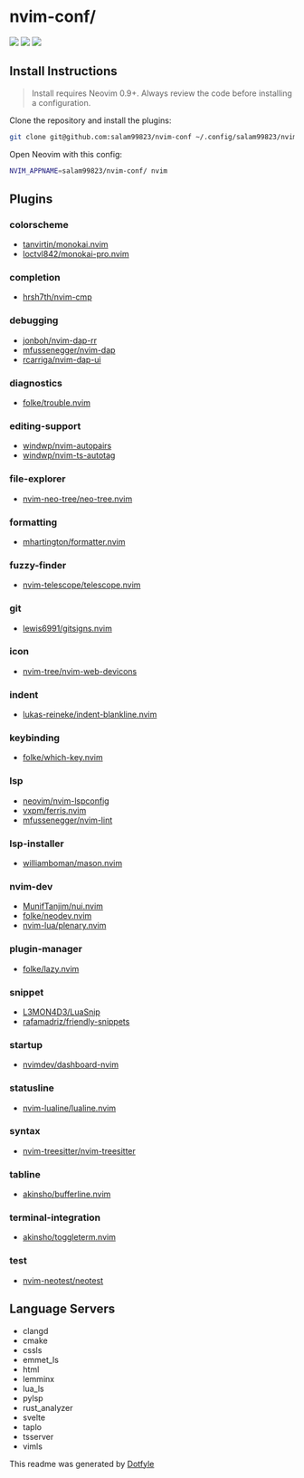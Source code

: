 # nvim-conf/

<a href="https://dotfyle.com/salam99823/nvim-conf"><img src="https://dotfyle.com/salam99823/nvim-conf/badges/plugins?style=flat" /></a>
<a href="https://dotfyle.com/salam99823/nvim-conf"><img src="https://dotfyle.com/salam99823/nvim-conf/badges/leaderkey?style=flat" /></a>
<a href="https://dotfyle.com/salam99823/nvim-conf"><img src="https://dotfyle.com/salam99823/nvim-conf/badges/plugin-manager?style=flat" /></a>


## Install Instructions

 > Install requires Neovim 0.9+. Always review the code before installing a configuration.

Clone the repository and install the plugins:

```sh
git clone git@github.com:salam99823/nvim-conf ~/.config/salam99823/nvim-conf
```

Open Neovim with this config:

```sh
NVIM_APPNAME=salam99823/nvim-conf/ nvim
```

## Plugins

### colorscheme

+ [tanvirtin/monokai.nvim](https://dotfyle.com/plugins/tanvirtin/monokai.nvim)
+ [loctvl842/monokai-pro.nvim](https://github.com/loctvl842/monokai-pro.nvim)
### completion

+ [hrsh7th/nvim-cmp](https://dotfyle.com/plugins/hrsh7th/nvim-cmp)
### debugging

+ [jonboh/nvim-dap-rr](https://dotfyle.com/plugins/jonboh/nvim-dap-rr)
+ [mfussenegger/nvim-dap](https://dotfyle.com/plugins/mfussenegger/nvim-dap)
+ [rcarriga/nvim-dap-ui](https://dotfyle.com/plugins/rcarriga/nvim-dap-ui)
### diagnostics

+ [folke/trouble.nvim](https://dotfyle.com/plugins/folke/trouble.nvim)
### editing-support

+ [windwp/nvim-autopairs](https://dotfyle.com/plugins/windwp/nvim-autopairs)
+ [windwp/nvim-ts-autotag](https://dotfyle.com/plugins/windwp/nvim-ts-autotag)
### file-explorer

+ [nvim-neo-tree/neo-tree.nvim](https://dotfyle.com/plugins/nvim-neo-tree/neo-tree.nvim)
### formatting

+ [mhartington/formatter.nvim](https://dotfyle.com/plugins/mhartington/formatter.nvim)
### fuzzy-finder

+ [nvim-telescope/telescope.nvim](https://dotfyle.com/plugins/nvim-telescope/telescope.nvim)
### git

+ [lewis6991/gitsigns.nvim](https://dotfyle.com/plugins/lewis6991/gitsigns.nvim)
### icon

+ [nvim-tree/nvim-web-devicons](https://dotfyle.com/plugins/nvim-tree/nvim-web-devicons)
### indent

+ [lukas-reineke/indent-blankline.nvim](https://dotfyle.com/plugins/lukas-reineke/indent-blankline.nvim)
### keybinding

+ [folke/which-key.nvim](https://dotfyle.com/plugins/folke/which-key.nvim)
### lsp

+ [neovim/nvim-lspconfig](https://dotfyle.com/plugins/neovim/nvim-lspconfig)
+ [vxpm/ferris.nvim](https://dotfyle.com/plugins/vxpm/ferris.nvim)
+ [mfussenegger/nvim-lint](https://dotfyle.com/plugins/mfussenegger/nvim-lint)
### lsp-installer

+ [williamboman/mason.nvim](https://dotfyle.com/plugins/williamboman/mason.nvim)
### nvim-dev

+ [MunifTanjim/nui.nvim](https://dotfyle.com/plugins/MunifTanjim/nui.nvim)
+ [folke/neodev.nvim](https://dotfyle.com/plugins/folke/neodev.nvim)
+ [nvim-lua/plenary.nvim](https://dotfyle.com/plugins/nvim-lua/plenary.nvim)
### plugin-manager

+ [folke/lazy.nvim](https://dotfyle.com/plugins/folke/lazy.nvim)
### snippet

+ [L3MON4D3/LuaSnip](https://dotfyle.com/plugins/L3MON4D3/LuaSnip)
+ [rafamadriz/friendly-snippets](https://dotfyle.com/plugins/rafamadriz/friendly-snippets)
### startup

+ [nvimdev/dashboard-nvim](https://dotfyle.com/plugins/nvimdev/dashboard-nvim)
### statusline

+ [nvim-lualine/lualine.nvim](https://dotfyle.com/plugins/nvim-lualine/lualine.nvim)
### syntax

+ [nvim-treesitter/nvim-treesitter](https://dotfyle.com/plugins/nvim-treesitter/nvim-treesitter)
### tabline

+ [akinsho/bufferline.nvim](https://dotfyle.com/plugins/akinsho/bufferline.nvim)
### terminal-integration

+ [akinsho/toggleterm.nvim](https://dotfyle.com/plugins/akinsho/toggleterm.nvim)
### test

+ [nvim-neotest/neotest](https://dotfyle.com/plugins/nvim-neotest/neotest)
## Language Servers

+ clangd
+ cmake
+ cssls
+ emmet_ls
+ html
+ lemminx
+ lua_ls
+ pylsp
+ rust_analyzer
+ svelte
+ taplo
+ tsserver
+ vimls


 This readme was generated by [Dotfyle](https://dotfyle.com)
